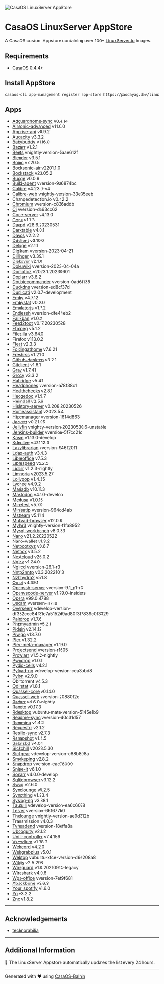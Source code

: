 
![CasaOS LinuxServer AppStore](https://raw.githubusercontent.com/WisdomSky/CasaOS-LinuxServer-AppStore/main/banner.png)

# CasaOS LinuxServer AppStore

A CasaOS custom Appstore containing over 100+ [LinuxServer.io](https://www.linuxserver.io/) images.

## Requirements

* CasaOS [0.4.4+](https://blog.casaos.io/blog/23.html)


## Install AppStore

```bash
casaos-cli app-management register app-store https://paodayag.dev/linuxserver-appstore.zip
```

## Apps

* [Adguardhome-sync](https://github.com/WisdomSky/CasaOS-LinuxServer-AppStore/tree/main/Apps/Adguardhome-sync) v0.4.14
* [Airsonic-advanced](https://github.com/WisdomSky/CasaOS-LinuxServer-AppStore/tree/main/Apps/Airsonic-advanced) v11.0.0
* [Apprise-api](https://github.com/WisdomSky/CasaOS-LinuxServer-AppStore/tree/main/Apps/Apprise-api) v0.9.2
* [Audacity](https://github.com/WisdomSky/CasaOS-LinuxServer-AppStore/tree/main/Apps/Audacity) v3.3.2
* [Babybuddy](https://github.com/WisdomSky/CasaOS-LinuxServer-AppStore/tree/main/Apps/Babybuddy) v1.16.0
* [Bazarr](https://github.com/WisdomSky/CasaOS-LinuxServer-AppStore/tree/main/Apps/Bazarr) v1.2.1
* [Beets](https://github.com/WisdomSky/CasaOS-LinuxServer-AppStore/tree/main/Apps/Beets) vnightly-version-5aae612f
* [Blender](https://github.com/WisdomSky/CasaOS-LinuxServer-AppStore/tree/main/Apps/Blender) v3.5.1
* [Boinc](https://github.com/WisdomSky/CasaOS-LinuxServer-AppStore/tree/main/Apps/Boinc) v7.20.5
* [Booksonic-air](https://github.com/WisdomSky/CasaOS-LinuxServer-AppStore/tree/main/Apps/Booksonic-air) v2201.1.0
* [Bookstack](https://github.com/WisdomSky/CasaOS-LinuxServer-AppStore/tree/main/Apps/Bookstack) v23.05.2
* [Budge](https://github.com/WisdomSky/CasaOS-LinuxServer-AppStore/tree/main/Apps/Budge) v0.0.9
* [Build-agent](https://github.com/WisdomSky/CasaOS-LinuxServer-AppStore/tree/main/Apps/Build-agent) vversion-9a6874bc
* [Calibre](https://github.com/WisdomSky/CasaOS-LinuxServer-AppStore/tree/main/Apps/Calibre) v4.23.0-v4
* [Calibre-web](https://github.com/WisdomSky/CasaOS-LinuxServer-AppStore/tree/main/Apps/Calibre-web) vnightly-version-33e35eeb
* [Changedetection.io](https://github.com/WisdomSky/CasaOS-LinuxServer-AppStore/tree/main/Apps/Changedetection.io) v0.42.2
* [Chromium](https://github.com/WisdomSky/CasaOS-LinuxServer-AppStore/tree/main/Apps/Chromium) vversion-c836addb
* [Ci](https://github.com/WisdomSky/CasaOS-LinuxServer-AppStore/tree/main/Apps/Ci) vversion-da63cc62
* [Code-server](https://github.com/WisdomSky/CasaOS-LinuxServer-AppStore/tree/main/Apps/Code-server) v4.13.0
* [Cops](https://github.com/WisdomSky/CasaOS-LinuxServer-AppStore/tree/main/Apps/Cops) v1.1.3
* [Daapd](https://github.com/WisdomSky/CasaOS-LinuxServer-AppStore/tree/main/Apps/Daapd) v28.6.20230531
* [Darktable](https://github.com/WisdomSky/CasaOS-LinuxServer-AppStore/tree/main/Apps/Darktable) v4.0.1
* [Davos](https://github.com/WisdomSky/CasaOS-LinuxServer-AppStore/tree/main/Apps/Davos) v2.2.2
* [Ddclient](https://github.com/WisdomSky/CasaOS-LinuxServer-AppStore/tree/main/Apps/Ddclient) v3.10.0
* [Deluge](https://github.com/WisdomSky/CasaOS-LinuxServer-AppStore/tree/main/Apps/Deluge) v2.1.1
* [Digikam](https://github.com/WisdomSky/CasaOS-LinuxServer-AppStore/tree/main/Apps/Digikam) vversion-2023-04-21
* [Dillinger](https://github.com/WisdomSky/CasaOS-LinuxServer-AppStore/tree/main/Apps/Dillinger) v3.39.1
* [Diskover](https://github.com/WisdomSky/CasaOS-LinuxServer-AppStore/tree/main/Apps/Diskover) v2.1.0
* [Dokuwiki](https://github.com/WisdomSky/CasaOS-LinuxServer-AppStore/tree/main/Apps/Dokuwiki) vversion-2023-04-04a
* [Domoticz](https://github.com/WisdomSky/CasaOS-LinuxServer-AppStore/tree/main/Apps/Domoticz) v2023.1.20230601
* [Doplarr](https://github.com/WisdomSky/CasaOS-LinuxServer-AppStore/tree/main/Apps/Doplarr) v3.6.2
* [Doublecommander](https://github.com/WisdomSky/CasaOS-LinuxServer-AppStore/tree/main/Apps/Doublecommander) vversion-0ad61135
* [Duckdns](https://github.com/WisdomSky/CasaOS-LinuxServer-AppStore/tree/main/Apps/Duckdns) vversion-ed8cf37d
* [Duplicati](https://github.com/WisdomSky/CasaOS-LinuxServer-AppStore/tree/main/Apps/Duplicati) v2.0.7-development
* [Emby](https://github.com/WisdomSky/CasaOS-LinuxServer-AppStore/tree/main/Apps/Emby) v4.7.12
* [Embystat](https://github.com/WisdomSky/CasaOS-LinuxServer-AppStore/tree/main/Apps/Embystat) v0.2.0
* [Emulatorjs](https://github.com/WisdomSky/CasaOS-LinuxServer-AppStore/tree/main/Apps/Emulatorjs) v1.7.2
* [Endlessh](https://github.com/WisdomSky/CasaOS-LinuxServer-AppStore/tree/main/Apps/Endlessh) vversion-dfe44eb2
* [Fail2ban](https://github.com/WisdomSky/CasaOS-LinuxServer-AppStore/tree/main/Apps/Fail2ban) v1.0.2
* [Feed2toot](https://github.com/WisdomSky/CasaOS-LinuxServer-AppStore/tree/main/Apps/Feed2toot) v0.17.20230528
* [Ffmpeg](https://github.com/WisdomSky/CasaOS-LinuxServer-AppStore/tree/main/Apps/Ffmpeg) v5.1.2
* [Filezilla](https://github.com/WisdomSky/CasaOS-LinuxServer-AppStore/tree/main/Apps/Filezilla) v3.64.0
* [Firefox](https://github.com/WisdomSky/CasaOS-LinuxServer-AppStore/tree/main/Apps/Firefox) v113.0.2
* [Fleet](https://github.com/WisdomSky/CasaOS-LinuxServer-AppStore/tree/main/Apps/Fleet) v2.3.3
* [Foldingathome](https://github.com/WisdomSky/CasaOS-LinuxServer-AppStore/tree/main/Apps/Foldingathome) v7.6.21
* [Freshrss](https://github.com/WisdomSky/CasaOS-LinuxServer-AppStore/tree/main/Apps/Freshrss) v1.21.0
* [Github-desktop](https://github.com/WisdomSky/CasaOS-LinuxServer-AppStore/tree/main/Apps/Github-desktop) v3.2.1
* [Gitqlient](https://github.com/WisdomSky/CasaOS-LinuxServer-AppStore/tree/main/Apps/Gitqlient) v1.6.1
* [Grav](https://github.com/WisdomSky/CasaOS-LinuxServer-AppStore/tree/main/Apps/Grav) v1.7.41
* [Grocy](https://github.com/WisdomSky/CasaOS-LinuxServer-AppStore/tree/main/Apps/Grocy) v3.3.2
* [Habridge](https://github.com/WisdomSky/CasaOS-LinuxServer-AppStore/tree/main/Apps/Habridge) v5.4.1
* [Headphones](https://github.com/WisdomSky/CasaOS-LinuxServer-AppStore/tree/main/Apps/Headphones) vversion-a78f38c1
* [Healthchecks](https://github.com/WisdomSky/CasaOS-LinuxServer-AppStore/tree/main/Apps/Healthchecks) v2.8.1
* [Hedgedoc](https://github.com/WisdomSky/CasaOS-LinuxServer-AppStore/tree/main/Apps/Hedgedoc) v1.9.7
* [Heimdall](https://github.com/WisdomSky/CasaOS-LinuxServer-AppStore/tree/main/Apps/Heimdall) v2.5.6
* [Hishtory-server](https://github.com/WisdomSky/CasaOS-LinuxServer-AppStore/tree/main/Apps/Hishtory-server) v0.208.20230526
* [Homeassistant](https://github.com/WisdomSky/CasaOS-LinuxServer-AppStore/tree/main/Apps/Homeassistant) v2023.5.4
* [Htpcmanager](https://github.com/WisdomSky/CasaOS-LinuxServer-AppStore/tree/main/Apps/Htpcmanager) vversion-1614d863
* [Jackett](https://github.com/WisdomSky/CasaOS-LinuxServer-AppStore/tree/main/Apps/Jackett) v0.21.95
* [Jellyfin](https://github.com/WisdomSky/CasaOS-LinuxServer-AppStore/tree/main/Apps/Jellyfin) vnightly-version-20230530.6-unstable
* [Jenkins-builder](https://github.com/WisdomSky/CasaOS-LinuxServer-AppStore/tree/main/Apps/Jenkins-builder) vversion-5f7cc21c
* [Kasm](https://github.com/WisdomSky/CasaOS-LinuxServer-AppStore/tree/main/Apps/Kasm) v1.13.0-develop
* [Kdenlive](https://github.com/WisdomSky/CasaOS-LinuxServer-AppStore/tree/main/Apps/Kdenlive) v421.12.3
* [Lazylibrarian](https://github.com/WisdomSky/CasaOS-LinuxServer-AppStore/tree/main/Apps/Lazylibrarian) vversion-946f20f1
* [Ldap-auth](https://github.com/WisdomSky/CasaOS-LinuxServer-AppStore/tree/main/Apps/Ldap-auth) v3.4.3
* [Libreoffice](https://github.com/WisdomSky/CasaOS-LinuxServer-AppStore/tree/main/Apps/Libreoffice) v7.5.3
* [Librespeed](https://github.com/WisdomSky/CasaOS-LinuxServer-AppStore/tree/main/Apps/Librespeed) v5.2.5
* [Lidarr](https://github.com/WisdomSky/CasaOS-LinuxServer-AppStore/tree/main/Apps/Lidarr) v1.2.3-nightly
* [Limnoria](https://github.com/WisdomSky/CasaOS-LinuxServer-AppStore/tree/main/Apps/Limnoria) v2023.5.27
* [Lollypop](https://github.com/WisdomSky/CasaOS-LinuxServer-AppStore/tree/main/Apps/Lollypop) v1.4.35
* [Lychee](https://github.com/WisdomSky/CasaOS-LinuxServer-AppStore/tree/main/Apps/Lychee) v4.9.2
* [Mariadb](https://github.com/WisdomSky/CasaOS-LinuxServer-AppStore/tree/main/Apps/Mariadb) v10.11.3
* [Mastodon](https://github.com/WisdomSky/CasaOS-LinuxServer-AppStore/tree/main/Apps/Mastodon) v4.1.0-develop
* [Medusa](https://github.com/WisdomSky/CasaOS-LinuxServer-AppStore/tree/main/Apps/Medusa) v1.0.16
* [Minetest](https://github.com/WisdomSky/CasaOS-LinuxServer-AppStore/tree/main/Apps/Minetest) v5.7.0
* [Minisatip](https://github.com/WisdomSky/CasaOS-LinuxServer-AppStore/tree/main/Apps/Minisatip) vversion-964dd4ab
* [Mstream](https://github.com/WisdomSky/CasaOS-LinuxServer-AppStore/tree/main/Apps/Mstream) v5.11.4
* [Mullvad-browser](https://github.com/WisdomSky/CasaOS-LinuxServer-AppStore/tree/main/Apps/Mullvad-browser) v12.0.6
* [Mylar3](https://github.com/WisdomSky/CasaOS-LinuxServer-AppStore/tree/main/Apps/Mylar3) vnightly-version-f1fa8952
* [Mysql-workbench](https://github.com/WisdomSky/CasaOS-LinuxServer-AppStore/tree/main/Apps/Mysql-workbench) v8.0.33
* [Nano](https://github.com/WisdomSky/CasaOS-LinuxServer-AppStore/tree/main/Apps/Nano) v21.2.20220522
* [Nano-wallet](https://github.com/WisdomSky/CasaOS-LinuxServer-AppStore/tree/main/Apps/Nano-wallet) v1.3.2
* [Netbootxyz](https://github.com/WisdomSky/CasaOS-LinuxServer-AppStore/tree/main/Apps/Netbootxyz) v0.6.7
* [Netbox](https://github.com/WisdomSky/CasaOS-LinuxServer-AppStore/tree/main/Apps/Netbox) v3.5.2
* [Nextcloud](https://github.com/WisdomSky/CasaOS-LinuxServer-AppStore/tree/main/Apps/Nextcloud) v26.0.2
* [Nginx](https://github.com/WisdomSky/CasaOS-LinuxServer-AppStore/tree/main/Apps/Nginx) v1.24.0
* [Ngircd](https://github.com/WisdomSky/CasaOS-LinuxServer-AppStore/tree/main/Apps/Ngircd) vversion-26.1-r3
* [Nntp2nntp](https://github.com/WisdomSky/CasaOS-LinuxServer-AppStore/tree/main/Apps/Nntp2nntp) v0.3.20221013
* [Nzbhydra2](https://github.com/WisdomSky/CasaOS-LinuxServer-AppStore/tree/main/Apps/Nzbhydra2) v5.1.8
* [Ombi](https://github.com/WisdomSky/CasaOS-LinuxServer-AppStore/tree/main/Apps/Ombi) v4.39.1
* [Openssh-server](https://github.com/WisdomSky/CasaOS-LinuxServer-AppStore/tree/main/Apps/Openssh-server) vversion-9.1_p1-r3
* [Openvscode-server](https://github.com/WisdomSky/CasaOS-LinuxServer-AppStore/tree/main/Apps/Openvscode-server) v1.79.0-insiders
* [Opera](https://github.com/WisdomSky/CasaOS-LinuxServer-AppStore/tree/main/Apps/Opera) v99.0.4788
* [Oscam](https://github.com/WisdomSky/CasaOS-LinuxServer-AppStore/tree/main/Apps/Oscam) vversion-11718
* [Overseerr](https://github.com/WisdomSky/CasaOS-LinuxServer-AppStore/tree/main/Apps/Overseerr) vdevelop-version-df332cec84f31e7a5152d9ad80f3f7839c0f3329
* [Pairdrop](https://github.com/WisdomSky/CasaOS-LinuxServer-AppStore/tree/main/Apps/Pairdrop) v1.7.6
* [Phpmyadmin](https://github.com/WisdomSky/CasaOS-LinuxServer-AppStore/tree/main/Apps/Phpmyadmin) v5.2.1
* [Pidgin](https://github.com/WisdomSky/CasaOS-LinuxServer-AppStore/tree/main/Apps/Pidgin) v2.14.12
* [Piwigo](https://github.com/WisdomSky/CasaOS-LinuxServer-AppStore/tree/main/Apps/Piwigo) v13.7.0
* [Plex](https://github.com/WisdomSky/CasaOS-LinuxServer-AppStore/tree/main/Apps/Plex) v1.32.2
* [Plex-meta-manager](https://github.com/WisdomSky/CasaOS-LinuxServer-AppStore/tree/main/Apps/Plex-meta-manager) v1.19.0
* [Projectsend](https://github.com/WisdomSky/CasaOS-LinuxServer-AppStore/tree/main/Apps/Projectsend) vversion-r1605
* [Prowlarr](https://github.com/WisdomSky/CasaOS-LinuxServer-AppStore/tree/main/Apps/Prowlarr) v1.5.2-nightly
* [Pwndrop](https://github.com/WisdomSky/CasaOS-LinuxServer-AppStore/tree/main/Apps/Pwndrop) v1.0.1
* [Pydio-cells](https://github.com/WisdomSky/CasaOS-LinuxServer-AppStore/tree/main/Apps/Pydio-cells) v4.2.1
* [Pyload-ng](https://github.com/WisdomSky/CasaOS-LinuxServer-AppStore/tree/main/Apps/Pyload-ng) vdevelop-version-cea3bbd8
* [Pylon](https://github.com/WisdomSky/CasaOS-LinuxServer-AppStore/tree/main/Apps/Pylon) v2.9.0
* [Qbittorrent](https://github.com/WisdomSky/CasaOS-LinuxServer-AppStore/tree/main/Apps/Qbittorrent) v4.5.3
* [Qdirstat](https://github.com/WisdomSky/CasaOS-LinuxServer-AppStore/tree/main/Apps/Qdirstat) v1.8.1
* [Quassel-core](https://github.com/WisdomSky/CasaOS-LinuxServer-AppStore/tree/main/Apps/Quassel-core) v0.14.0
* [Quassel-web](https://github.com/WisdomSky/CasaOS-LinuxServer-AppStore/tree/main/Apps/Quassel-web) vversion-20880f2c
* [Radarr](https://github.com/WisdomSky/CasaOS-LinuxServer-AppStore/tree/main/Apps/Radarr) v4.6.0-nightly
* [Raneto](https://github.com/WisdomSky/CasaOS-LinuxServer-AppStore/tree/main/Apps/Raneto) v0.17.3
* [Rdesktop](https://github.com/WisdomSky/CasaOS-LinuxServer-AppStore/tree/main/Apps/Rdesktop) vubuntu-mate-version-5145e1b9
* [Readme-sync](https://github.com/WisdomSky/CasaOS-LinuxServer-AppStore/tree/main/Apps/Readme-sync) vversion-40c31d57
* [Remmina](https://github.com/WisdomSky/CasaOS-LinuxServer-AppStore/tree/main/Apps/Remmina) v1.4.2
* [Requestrr](https://github.com/WisdomSky/CasaOS-LinuxServer-AppStore/tree/main/Apps/Requestrr) v2.1.2
* [Resilio-sync](https://github.com/WisdomSky/CasaOS-LinuxServer-AppStore/tree/main/Apps/Resilio-sync) v2.7.3
* [Rsnapshot](https://github.com/WisdomSky/CasaOS-LinuxServer-AppStore/tree/main/Apps/Rsnapshot) v1.4.5
* [Sabnzbd](https://github.com/WisdomSky/CasaOS-LinuxServer-AppStore/tree/main/Apps/Sabnzbd) v4.0.1
* [Sickchill](https://github.com/WisdomSky/CasaOS-LinuxServer-AppStore/tree/main/Apps/Sickchill) v2023.5.30
* [Sickgear](https://github.com/WisdomSky/CasaOS-LinuxServer-AppStore/tree/main/Apps/Sickgear) vdevelop-version-c88b808a
* [Smokeping](https://github.com/WisdomSky/CasaOS-LinuxServer-AppStore/tree/main/Apps/Smokeping) v2.8.2
* [Snapdrop](https://github.com/WisdomSky/CasaOS-LinuxServer-AppStore/tree/main/Apps/Snapdrop) vversion-eac78009
* [Snipe-it](https://github.com/WisdomSky/CasaOS-LinuxServer-AppStore/tree/main/Apps/Snipe-it) v6.1.0
* [Sonarr](https://github.com/WisdomSky/CasaOS-LinuxServer-AppStore/tree/main/Apps/Sonarr) v4.0.0-develop
* [Sqlitebrowser](https://github.com/WisdomSky/CasaOS-LinuxServer-AppStore/tree/main/Apps/Sqlitebrowser) v3.12.2
* [Swag](https://github.com/WisdomSky/CasaOS-LinuxServer-AppStore/tree/main/Apps/Swag) v2.6.0
* [Synclounge](https://github.com/WisdomSky/CasaOS-LinuxServer-AppStore/tree/main/Apps/Synclounge) v5.2.5
* [Syncthing](https://github.com/WisdomSky/CasaOS-LinuxServer-AppStore/tree/main/Apps/Syncthing) v1.23.4
* [Syslog-ng](https://github.com/WisdomSky/CasaOS-LinuxServer-AppStore/tree/main/Apps/Syslog-ng) v3.38.1
* [Tautulli](https://github.com/WisdomSky/CasaOS-LinuxServer-AppStore/tree/main/Apps/Tautulli) vdevelop-version-ea6c6078
* [Tester](https://github.com/WisdomSky/CasaOS-LinuxServer-AppStore/tree/main/Apps/Tester) vversion-66f677b0
* [Thelounge](https://github.com/WisdomSky/CasaOS-LinuxServer-AppStore/tree/main/Apps/Thelounge) vnightly-version-ae9d312b
* [Transmission](https://github.com/WisdomSky/CasaOS-LinuxServer-AppStore/tree/main/Apps/Transmission) v4.0.3
* [Tvheadend](https://github.com/WisdomSky/CasaOS-LinuxServer-AppStore/tree/main/Apps/Tvheadend) vversion-18effa8a
* [Ubooquity](https://github.com/WisdomSky/CasaOS-LinuxServer-AppStore/tree/main/Apps/Ubooquity) v2.1.2
* [Unifi-controller](https://github.com/WisdomSky/CasaOS-LinuxServer-AppStore/tree/main/Apps/Unifi-controller) v7.4.156
* [Vscodium](https://github.com/WisdomSky/CasaOS-LinuxServer-AppStore/tree/main/Apps/Vscodium) v1.78.2
* [Webcord](https://github.com/WisdomSky/CasaOS-LinuxServer-AppStore/tree/main/Apps/Webcord) v4.2.0
* [Webgrabplus](https://github.com/WisdomSky/CasaOS-LinuxServer-AppStore/tree/main/Apps/Webgrabplus) v5.0.1
* [Webtop](https://github.com/WisdomSky/CasaOS-LinuxServer-AppStore/tree/main/Apps/Webtop) vubuntu-xfce-version-d6e208a8
* [Wikijs](https://github.com/WisdomSky/CasaOS-LinuxServer-AppStore/tree/main/Apps/Wikijs) v2.5.298
* [Wireguard](https://github.com/WisdomSky/CasaOS-LinuxServer-AppStore/tree/main/Apps/Wireguard) v1.0.20210914-legacy
* [Wireshark](https://github.com/WisdomSky/CasaOS-LinuxServer-AppStore/tree/main/Apps/Wireshark) v4.0.6
* [Wps-office](https://github.com/WisdomSky/CasaOS-LinuxServer-AppStore/tree/main/Apps/Wps-office) vversion-7ef9f681
* [Xbackbone](https://github.com/WisdomSky/CasaOS-LinuxServer-AppStore/tree/main/Apps/Xbackbone) v3.6.3
* [Your_spotify](https://github.com/WisdomSky/CasaOS-LinuxServer-AppStore/tree/main/Apps/Your_spotify) v1.6.0
* [Yq](https://github.com/WisdomSky/CasaOS-LinuxServer-AppStore/tree/main/Apps/Yq) v3.2.2
* [Znc](https://github.com/WisdomSky/CasaOS-LinuxServer-AppStore/tree/main/Apps/Znc) v1.8.2


---

## Acknowledgements
* [technorabilia](https://github.com/technorabilia/portainer-templates/)

---

## Additional Information

📝 The LinuxServer Appstore automatically updates the list every 24 hours.  

---

Generated with ❤️ using [CasaOS-Balhin](https://github.com/WisdomSky/CasaOS-Balhin/tree/linuxserver)